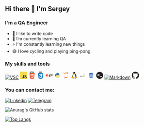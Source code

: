 ## Hi there 👋 I'm Sergey

### I'm a QA Engineer
- 🔭 I like to write code
- 🌱 I’m currently learning QA
- ⚡ I'm constantly learning new things
- 😄 I love cycling and playing ping-pong


### My skills and tools
[<img alt='VSC' height='24' src='https://upload.wikimedia.org/wikipedia/commons/thumb/9/9a/Visual_Studio_Code_1.35_icon.svg/1200px-Visual_Studio_Code_1.35_icon.svg.png'>](https://ru.wikipedia.org/wiki/Visual_Studio_Code)
[<img alt='JS' height='24' src='https://raw.githubusercontent.com/github/explore/80688e429a7d4ef2fca1e82350fe8e3517d3494d/topics/javascript/javascript.png'>](https://ru.wikipedia.org/wiki/JavaScript)
[<img alt='HTML' height='24' src='https://raw.githubusercontent.com/github/explore/80688e429a7d4ef2fca1e82350fe8e3517d3494d/topics/html/html.png'>](https://ru.wikipedia.org/wiki/HTML)
[<img alt='CSS' height='24' src='https://raw.githubusercontent.com/github/explore/80688e429a7d4ef2fca1e82350fe8e3517d3494d/topics/css/css.png'>](https://ru.wikipedia.org/wiki/CSS)
[<img alt='GIT' height='24' src='https://raw.githubusercontent.com/github/explore/80688e429a7d4ef2fca1e82350fe8e3517d3494d/topics/git/git.png'>](https://ru.wikipedia.org/wiki/Git)
[<img alt='Python' height='24' src='https://raw.githubusercontent.com/github/explore/80688e429a7d4ef2fca1e82350fe8e3517d3494d/topics/python/python.png'>](https://ru.wikipedia.org/wiki/Python)
[<img alt='Jupyter Notebook' height='24' src='https://raw.githubusercontent.com/github/explore/80688e429a7d4ef2fca1e82350fe8e3517d3494d/topics/jupyter-notebook/jupyter-notebook.png'>](https://en.wikipedia.org/wiki/Project_Jupyter)
[<img alt='Linux' height='24' src='https://raw.githubusercontent.com/github/explore/80688e429a7d4ef2fca1e82350fe8e3517d3494d/topics/linux/linux.png'>](https://ru.wikipedia.org/wiki/Linux)
[<img alt='MySQL' height='24' src='https://raw.githubusercontent.com/github/explore/80688e429a7d4ef2fca1e82350fe8e3517d3494d/topics/mysql/mysql.png'>](https://ru.wikipedia.org/wiki/MySQL)
[<img alt='SQL' height='24' src='https://raw.githubusercontent.com/github/explore/80688e429a7d4ef2fca1e82350fe8e3517d3494d/topics/sql/sql.png'>](https://ru.wikipedia.org/wiki/SQL)
[<img alt='Terminal' height='24' src='https://raw.githubusercontent.com/github/explore/d92924b1d925bb134e308bd29c9de6c302ed3beb/topics/terminal/terminal.png'>](https://selectel.ru/blog/basic-linux-commands/)
[<img alt='Markdown' height='24' src='https://upload.wikimedia.org/wikipedia/commons/thumb/4/48/Markdown-mark.svg/1200px-Markdown-mark.svg.png'>](https://ru.wikipedia.org/wiki/Markdown)
[<img alt='GitHub' height='24' src='https://raw.githubusercontent.com/github/explore/89bdd9644f44d1b12180fd512b95574fe4c54617/topics/github-api/github-api.png'>](https://ru.wikipedia.org/wiki/GitHub)

### You can contact me:
[<img alt='Linkedin' height='32' src='https://cdn-icons-png.flaticon.com/512/145/145807.png'>](https://www.linkedin.com/in/sergeykonoplev58/)
[<img alt='Telegram' height='32' src='https://upload.wikimedia.org/wikipedia/commons/thumb/8/82/Telegram_logo.svg/2048px-Telegram_logo.svg.png'>](https://t.me/s_brown_bear)

![Anurag's GitHub stats](https://github-readme-stats.vercel.app/api?username=sbrownbear&theme=dark&show_icons=true)

[![Top Langs](https://github-readme-stats.vercel.app/api/top-langs/?username=sbrownbear&layout=compact)](https://github.com/sbrownbear/github-readme-stats)


